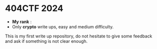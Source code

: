 # 404CTF 2024

- **My rank** :
- Only **crypto** write ups, easy and medium difficulty. 

This is my first write up repository, do not hesitate to give some feedback and ask if something is not clear enough. 
